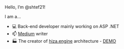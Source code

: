 Hello, I’m @shtef21!

I am a...
- 💻 Back-end developer mainly working on ASP .NET
- 📫 [Medium](https://medium.com/@shtef21) writer
- 🏭 The creator of [hiza.engine](https://github.com/nevenpalcec/hiza_js) architecture - [DEMO](https://app.my-rents.com/web/hiza-tutorial.html)

<!-- - 💞️ I’m looking to collaborate on ... -->

<!---
shtef21/shtef21 is a ✨ special ✨ repository because its `README.md` (this file) appears on your GitHub profile.
You can click the Preview link to take a look at your changes.
--->
